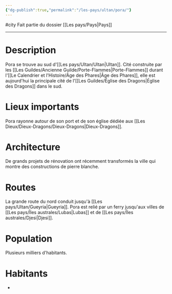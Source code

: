 ```yaml
---
{"dg-publish":true,"permalink":"/les-pays/ultan/pora/"}
---
```


#city 
Fait partie du dossier [[Les pays/Pays\|Pays]]

-------

# Description
Pora se trouve au sud d'[[Les pays/Ultan/Ultan\|Ultan]]. Cité construite par les [[Les Guildes/Ancienne Guilde/Porte-Flammes\|Porte-Flammes]] durant l'[[Le Calendrier et l'Histoire/Âge des Phares\|Âge des Phares]], elle est aujourd'hui la principale cité de l'[[Les Guildes/Église des Dragons\|Église des Dragons]] dans le sud.
# Lieux importants
Pora rayonne autour de son port et de son église dédiée aux [[Les Dieux/Dieux-Dragons/Dieux-Dragons\|Dieux-Dragons]].
# Architecture
De grands projets de rénovation ont récemment transformés la ville qui montre des constructions de pierre blanche.
# Routes
La grande route du nord conduit jusqu'à [[Les pays/Ultan/Gueyria\|Gueyria]].
Pora est relié par un ferry jusqu'aux villes de [[Les pays/Îles australes/Lubas\|Lubas]] et de [[Les pays/Îles australes/Djesi\|Djesi]].
# Population
Plusieurs milliers d'habitants.
# Habitants
- 